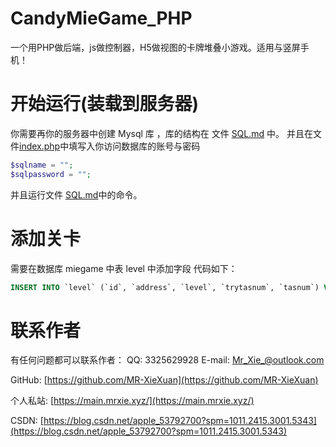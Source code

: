 # CandyMieGame_PHP
一个用PHP做后端，js做控制器，H5做视图的卡牌堆叠小游戏。适用与竖屏手机！

# 开始运行(装载到服务器)

你需要再你的服务器中创建 Mysql 库 ，库的结构在 文件 [SQL.md](./SQL.md) 中。
并且在文件[index.php](./index.php)中填写入你访问数据库的账号与密码
```php
$sqlname = "";
$sqlpassword = "";
```
并且运行文件 [SQL.md](./SQL.md)中的命令。

# 添加关卡
需要在数据库 miegame 中表 level 中添加字段 代码如下：
```sql
INSERT INTO `level` (`id`, `address`, `level`, `trytasnum`, `tasnum`) VALUES ([第几关], [json存放路径], 4, 0, 0);
```

#  联系作者

有任何问题都可以联系作者：
QQ: 3325629928 
E-mail: Mr_Xie_@outlook.com 

GitHub: [https://github.com/MR-XieXuan](https://github.com/MR-XieXuan) 

个人私站: [https://main.mrxie.xyz/](https://main.mrxie.xyz/) 

CSDN: [https://blog.csdn.net/apple_53792700?spm=1011.2415.3001.5343](https://blog.csdn.net/apple_53792700?spm=1011.2415.3001.5343) 

<br/>
